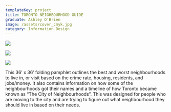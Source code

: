```yaml
---
templateKey: project
title: TORONTO NEIGHBOURHOOD GUIDE
graduate: Ashley O'Brien
image: /assets/cover_cmyk.jpg
category: Information Design
---
```

![](/assets/tng_front_cmyk.jpg)

![](/assets/tn-peoplemoney.jpg)

![](/assets/tn-crimehousing.jpg)

This 36’ x 36’ folding pamphlet outlines the best and worst neighbourhoods to live in, or visit based on the crime rate, housing, residents, and jobs/money.  It also contains information on how some of the neighbourhoods got their names and a timeline of how Toronto became known as “The City of Neighbourhoods”. This was designed for people who are moving to the city and are trying to figure out what neighbourhood they should live in based on their needs.
